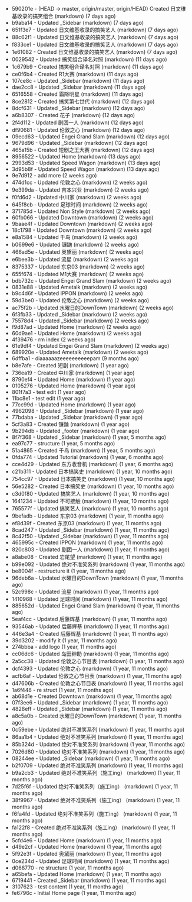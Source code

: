 * 590201e - (HEAD -> master, origin/master, origin/HEAD) Created 日文维基收录的搞笑组合 (markdown) (7 days ago) <TC>
* b9aba14 - Updated _Sidebar (markdown) (7 days ago) <TC>
* 651f3e7 - Updated 日文维基收录的搞笑艺人 (markdown) (7 days ago) <TC>
* 88c62f1 - Updated 日文维基收录的搞笑艺人 (markdown) (7 days ago) <TC>
* f833ce1 - Updated 日文维基收录的搞笑艺人 (markdown) (7 days ago) <TC>
* 1e61082 - Created 日文维基收录的搞笑艺人 (markdown) (7 days ago) <TC>
* 0029542 - Updated 搞笑组合译名对照 (markdown) (11 days ago) <TC>
* 1c679b9 - Created 搞笑组合译名对照 (markdown) (11 days ago) <TC>
* ce0f6b4 - Created R1大赛 (markdown) (11 days ago) <TC>
* 107ce8c - Updated _Sidebar (markdown) (11 days ago) <TC>
* dae2cc8 - Updated _Sidebar (markdown) (11 days ago) <TC>
* 6516558 - Created 霜降明星 (markdown) (11 days ago) <TC>
* 8ce2812 - Created 搞笑第七世代 (markdown) (12 days ago) <TC>
* 8dcf631 - Updated _Sidebar (markdown) (12 days ago) <TC>
* a6b8307 - Created 花子 (markdown) (12 days ago) <TC>
* 2f4d112 - Updated 剧团一人 (markdown) (12 days ago) <TC>
* df90681 - Updated 伦敦之心 (markdown) (12 days ago) <TC>
* 09ecd63 - Updated Engei Grand Slam (markdown) (12 days ago) <TC>
* 9679d96 - Updated _Sidebar (markdown) (12 days ago) <TC>
* 465a15b - Created 短剧之王大赛 (markdown) (12 days ago) <TC>
* 8956522 - Updated Home (markdown) (13 days ago) <TC>
* 2993d53 - Updated Speed Wagon (markdown) (13 days ago) <TC>
* 3d95b8f - Updated Speed Wagon (markdown) (13 days ago) <TC>
* 9e7d912 - add more (2 weeks ago) <tcgriffith>
* 474d1cc - Updated 伦敦之心 (markdown) (2 weeks ago) <TC>
* 9e399da - Updated 吉本兴业 (markdown) (2 weeks ago) <TC>
* f0fd6d2 - Updated 中川家 (markdown) (2 weeks ago) <TC>
* 645f8cb - Updated 足球时间 (markdown) (2 weeks ago) <TC>
* 371785d - Updated Non Style (markdown) (2 weeks ago) <TC>
* 60fb066 - Updated Downtown (markdown) (2 weeks ago) <TC>
* 9baae4f - Updated Downtown (markdown) (2 weeks ago) <TC>
* 18c1798 - Updated Downtown (markdown) (2 weeks ago) <TC>
* e8a1584 - Updated 千鸟 (markdown) (2 weeks ago) <TC>
* b0699e6 - Updated 镰鼬 (markdown) (2 weeks ago) <TC>
* 466ad5e - Updated 奥黛丽 (markdown) (2 weeks ago) <TC>
* e6bee3b - Updated 流星 (markdown) (2 weeks ago) <TC>
* 8375337 - Updated 东京03 (markdown) (2 weeks ago) <TC>
* 655f674 - Updated M1大赛 (markdown) (2 weeks ago) <TC>
* bdb732c - Updated Engei Grand Slam (markdown) (2 weeks ago) <TC>
* 0831e88 - Updated Ametalk (markdown) (2 weeks ago) <TC>
* b9c4d6f - Updated IPPON (markdown) (2 weeks ago) <TC>
* 59d3be0 - Updated 伦敦之心 (markdown) (2 weeks ago) <TC>
* ac75f2b - Updated 水曜日的DownTown (markdown) (2 weeks ago) <TC>
* 6f3fb33 - Updated _Sidebar (markdown) (2 weeks ago) <TC>
* 75578d4 - Updated _Sidebar (markdown) (2 weeks ago) <TC>
* f9d87ad - Updated Home (markdown) (2 weeks ago) <TC>
* 60d9ae1 - Updated Home (markdown) (2 weeks ago) <TC>
* 4f39476 - rm index (2 weeks ago) <tcgriffith>
* 61e9df4 - Updated Engei Grand Slam (markdown) (2 weeks ago) <TC>
* 689920e - Updated Ametalk (markdown) (2 weeks ago) <TC>
* 6dffba1 - diaaaaaazeeeeeeeeeepam (9 months ago) <tcgriffith>
* b8e7afe - Created 短剧 (markdown) (1 year ago) <TC>
* 736ea19 - Created 中川家 (markdown) (1 year ago) <TC>
* 8790ef4 - Updated Home (markdown) (1 year ago) <TC>
* 0105276 - Updated Home (markdown) (1 year ago) <TC>
* 801f7a3 - test edit (1 year ago) <TC>
* 11bc8e1 - test edit (1 year ago) <TC>
* 77cc99d - Updated Home (markdown) (1 year ago) <TC>
* 4962098 - Updated _Sidebar (markdown) (1 year ago) <TC>
* 77bdaba - Updated _Sidebar (markdown) (1 year ago) <TC>
* 5cf3a83 - Created 镰鼬 (markdown) (1 year ago) <TC>
* 9b294db - Updated _footer (markdown) (1 year ago) <TC>
* 8f7f368 - Updated _Sidebar (markdown) (1 year, 5 months ago) <TC>
* ea97c77 - structure (1 year, 5 months ago) <tcgriffith>
* 51a4865 - Created 千鸟 (markdown) (1 year, 5 months ago) <TC>
* 0fda774 - Updated Tutorial (markdown) (1 year, 6 months ago) <TC>
* cce4d29 - Updated 东方收音机 (markdown) (1 year, 6 months ago) <TC>
* c21b311 - Updated 日本搞笑史 (markdown) (1 year, 10 months ago) <TC>
* 754cc97 - Updated 日本搞笑史 (markdown) (1 year, 10 months ago) <TC>
* 56e5282 - Created 日本搞笑史 (markdown) (1 year, 10 months ago) <TC>
* c3d0f80 - Updated 搞笑艺人 (markdown) (1 year, 10 months ago) <TC>
* 1641234 - Updated 不可接触 (markdown) (1 year, 10 months ago) <crossrx>
* 765577f - Updated 搞笑艺人 (markdown) (1 year, 10 months ago) <TC>
* 9befadb - Updated 东京03 (markdown) (1 year, 11 months ago) <TC>
* ef8d39f - Created 东京03 (markdown) (1 year, 11 months ago) <TC>
* 8cad247 - Updated _Sidebar (markdown) (1 year, 11 months ago) <TC>
* 8c42f50 - Updated _Sidebar (markdown) (1 year, 11 months ago) <TC>
* 465995c - Created IPPON (markdown) (1 year, 11 months ago) <TC>
* 820c803 - Updated 剧团一人 (markdown) (1 year, 11 months ago) <TC>
* a8abe08 - Created 岩尾望 (markdown) (1 year, 11 months ago) <TC>
* b99e092 - Updated 绝对不准笑系列 (markdown) (1 year, 11 months ago) <Humi2314>
* be8004f - restructure it (1 year, 11 months ago) <tcgriffith>
* 96deb6a - Updated 水曜日的DownTown (markdown) (1 year, 11 months ago) <Humi2314>
* 52c998c - Updated 流星 (markdown) (1 year, 11 months ago) <tohrusnbs>
* 1410968 - Updated 足球时间 (markdown) (1 year, 11 months ago) <TC>
* 885652d - Updated Engei Grand Slam (markdown) (1 year, 11 months ago) <TC>
* 5eaf4cc - Updated 后藤辉基 (markdown) (1 year, 11 months ago) <TC>
* 93546ab - Updated 后藤辉基 (markdown) (1 year, 11 months ago) <TC>
* 446e3a4 - Created 后藤辉基 (markdown) (1 year, 11 months ago) <TC>
* 39d3202 - modify it (1 year, 11 months ago) <tcgriffith>
* 274bbba - add logo (1 year, 11 months ago) <tcgriffith>
* cc06dc6 - Updated 岛田绅助 (markdown) (1 year, 11 months ago) <TC>
* 2a5cc38 - Updated 伦敦之心节目表 (markdown) (1 year, 11 months ago) <TC>
* dcf4393 - Updated 伦敦之心 (markdown) (1 year, 11 months ago) <TC>
* acfb6af - Updated 伦敦之心节目表 (markdown) (1 year, 11 months ago) <TC>
* d47606b - Created 伦敦之心节目表 (markdown) (1 year, 11 months ago) <TC>
* 1a6f448 - re struct (1 year, 11 months ago) <tcgriffith>
* ab68d1e - Created Downtown (markdown) (1 year, 11 months ago) <TC>
* 07f3ee6 - Updated _Sidebar (markdown) (1 year, 11 months ago) <TC>
* 4828eff - Updated _Sidebar (markdown) (1 year, 11 months ago) <Humi2314>
* a8c5a0b - Created 水曜日的DownTown (markdown) (1 year, 11 months ago) <Humi2314>
* 0c59ebe - Updated 绝对不准笑系列 (markdown) (1 year, 11 months ago) <Humi2314>
* 86aa1b4 - Updated 绝对不准笑系列 (markdown) (1 year, 11 months ago) <Humi2314>
* 85b324d - Updated 绝对不准笑系列 (markdown) (1 year, 11 months ago) <Humi2314>
* 7026d80 - Updated 绝对不准笑系列 (markdown) (1 year, 11 months ago) <Humi2314>
* 08244ee - Updated _Sidebar (markdown) (1 year, 11 months ago) <Humi2314>
* b2f0709 - Updated 绝对不准笑系列 (markdown) (1 year, 11 months ago) <Humi2314>
* b9a2cb3 - Updated 绝对不准笑系列（施工ing） (markdown) (1 year, 11 months ago) <Humi2314>
* 7d25f6f - Updated 绝对不准笑系列（施工ing） (markdown) (1 year, 11 months ago) <Humi2314>
* 38f9967 - Updated 绝对不准笑系列（施工ing） (markdown) (1 year, 11 months ago) <Humi2314>
* f6fa4fd - Updated 绝对不准笑系列（施工ing） (markdown) (1 year, 11 months ago) <Humi2314>
* fa122f8 - Created 绝对不准笑系列（施工ing） (markdown) (1 year, 11 months ago) <Humi2314>
* 5cfd4e6 - Updated Home (markdown) (1 year, 11 months ago) <TC>
* d49e2cf - Updated Home (markdown) (1 year, 11 months ago) <TC>
* 5f92e3f - Updated 奥黛丽 (markdown) (1 year, 11 months ago) <TC>
* 0ce234d - Updated 足球时间 (markdown) (1 year, 11 months ago) <TC>
* d068770 - re structure (1 year, 11 months ago) <tcgriffith>
* a65befa - Updated Home (markdown) (1 year, 11 months ago) <TC>
* 6719441 - Created _Sidebar (markdown) (1 year, 11 months ago) <TC>
* 3107623 - test content (1 year, 11 months ago) <tcgriffith>
* fe6796c - Initial Home page (1 year, 11 months ago) <TC>